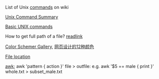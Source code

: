 List of Unix [commands](http://en.wikipedia.org/wiki/List_of_Unix_commands) on wiki

[Unix Command Summary](http://www.math.utah.edu/computing/unix/unix-commands.html#ls)

[Basic UNIX commands](http://mally.stanford.edu/~sr/computing/basic-unix.html)

How to get full path of a file? [readlink](http://stackoverflow.com/questions/5265702/how-to-get-full-path-of-a-file)

[Color Schemer Gallery](http://www.ruanyifeng.com/blog/2008/07/color_tools.html), [网页设计的12种颜色](http://www.ruanyifeng.com/blog/2010/09/12_colors_used_in_web_design.html)

[File location](http://www.ruanyifeng.com/blog/2009/10/5_ways_to_search_for_files_using_the_terminal.html)

[awk](http://awk.readthedocs.org/en/latest/chapter-one.html); 
awk 'pattern { action }' file > outfile: e.g. awk '$5 == male { print }' whole.txt > subset_male.txt
